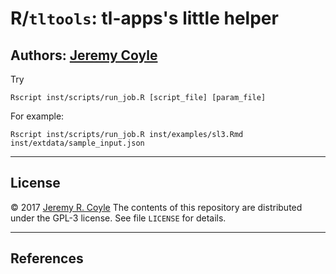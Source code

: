 
<!-- README.md is generated from README.Rmd. Please edit that file -->
R/`tltools`: tl-apps's little helper
====================================

**Authors:** [Jeremy Coyle](https://github.com/jeremyrcoyle)
------------------------------------------------------------

Try

`Rscript inst/scripts/run_job.R [script_file] [param_file]`

For example:

`Rscript inst/scripts/run_job.R inst/examples/sl3.Rmd inst/extdata/sample_input.json`

------------------------------------------------------------------------

License
-------

© 2017 [Jeremy R. Coyle](https://github.com/jeremyrcoyle) The contents of this repository are distributed under the GPL-3 license. See file `LICENSE` for details.

------------------------------------------------------------------------

References
----------
